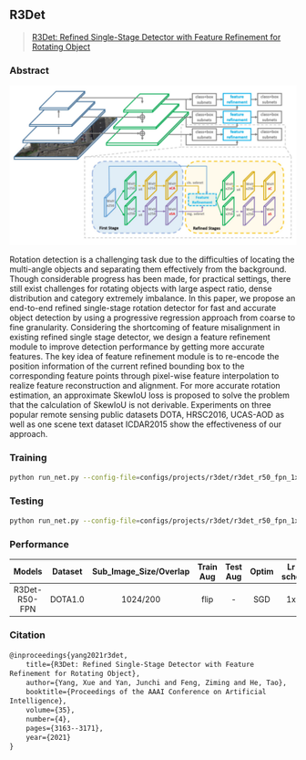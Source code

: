 ## R3Det
> [R3Det: Refined Single-Stage Detector with Feature Refinement for Rotating Object](https://arxiv.org/pdf/1908.05612.pdf)

<!-- [ALGORITHM] -->
### Abstract

<div align=center>
<img src="https://raw.githubusercontent.com/zytx121/image-host/main/imgs/r3det.png" width="800"/>
</div>

Rotation detection is a challenging task due to the difficulties of locating the multi-angle objects and separating them effectively from the background. Though considerable progress has been made, for practical settings, there still exist challenges for rotating objects with large aspect ratio, dense distribution and category extremely imbalance. In this paper, we propose an end-to-end refined single-stage rotation detector for fast and accurate object detection by using a progressive regression approach from coarse to fine granularity. Considering the shortcoming of feature misalignment in existing refined single stage detector, we design a feature refinement module to improve detection performance by getting more accurate features. The key idea of feature refinement module is to re-encode the position information of the current refined bounding box to the corresponding feature points through pixel-wise feature interpolation to realize feature reconstruction and alignment. For more accurate rotation estimation, an approximate SkewIoU loss is proposed to solve the problem that the calculation of SkewIoU is not derivable. Experiments on three popular remote sensing public datasets DOTA, HRSC2016, UCAS-AOD as well as one scene text dataset ICDAR2015 show the effectiveness of our approach.

### Training
```sh
python run_net.py --config-file=configs/projects/r3det/r3det_r50_fpn_1x_dota.py --task=train
```

### Testing
```sh
python run_net.py --config-file=configs/projects/r3det/r3det_r50_fpn_1x_dota.py --task=test
```

### Performance
|   Models    | Dataset| Sub_Image_Size/Overlap |Train Aug | Test Aug | Optim | Lr schd | mAP    | Paper |                             Config                             | Download   |
|:-----------:| :-----: |:-----:|:-----:| :-----: | :-----:| :-----:| :----: |:--------:|:--------------------------------------------------------------:| :--------: |
| R3Det-R50-FPN | DOTA1.0|1024/200| flip|-|  SGD   |   1x    | 64.41 | [arxiv](https://arxiv.org/pdf/1908.05612.pdf)| [config](configs/projects/r3det/r3det_r50_fpn_1x_dota.py) | [model]() |

### Citation
```
@inproceedings{yang2021r3det,
    title={R3Det: Refined Single-Stage Detector with Feature Refinement for Rotating Object},
    author={Yang, Xue and Yan, Junchi and Feng, Ziming and He, Tao},
    booktitle={Proceedings of the AAAI Conference on Artificial Intelligence},
    volume={35},
    number={4},
    pages={3163--3171},
    year={2021}
}
```